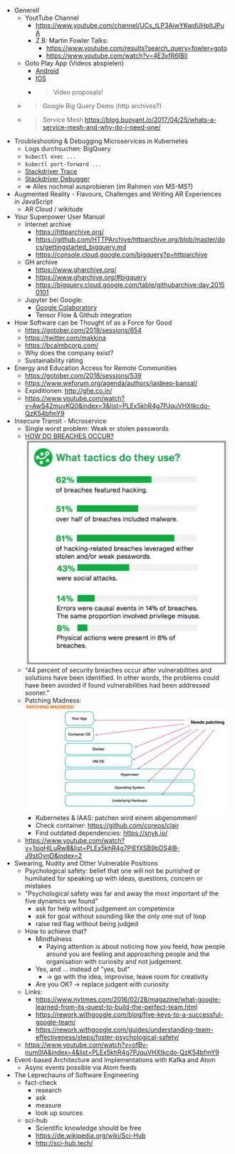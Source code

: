 * Generell
    * YoutTube Channel
        * https://www.youtube.com/channel/UCs_tLP3AiwYKwdUHpltJPuA
        * Z.B: Martin Fowler Talks:
            * https://www.youtube.com/results?search_query=fowler+goto
            * https://www.youtube.com/watch?v=4E3xfR6IBII
    * Goto Play App (Videos abspielen)
        * [Android](https://play.google.com/store/apps/details?id=com.gotoplay)
        * [IOS](https://itunes.apple.com/us/app/goto-play/id1216616835)
        * > Video proposals!
    * > Google Big Query Demo (http archives?)
    * > Service Mesh
        https://blog.buoyant.io/2017/04/25/whats-a-service-mesh-and-why-do-i-need-one/
* Troubleshooting & Debugging Microservices in Kubernetes
    * Logs durchsuchen: BigQuery
    * `kubectl exec ...`
    * `kubectl port-forward ...`
    * [Stackdriver Trace](https://cloud.google.com/trace/)
    * [Stackdriver Debugger](https://cloud.google.com/debugger/)
    * => Alles nochmal ausprobieren (im Rahmen von MS-MS?)
* Augmented Reality - Flavours, Challenges and Writing AR Experiences in JavaScript
    * AR Cloud / wikitude
* Your Superpower User Manual
    * Internet archive 
        * https://httparchive.org/
        * https://github.com/HTTPArchive/httparchive.org/blob/master/docs/gettingstarted_bigquery.md
        * https://console.cloud.google.com/bigquery?p=httparchive
    * GH archive
        * https://www.gharchive.org/
        * https://www.gharchive.org/#bigquery
        * https://bigquery.cloud.google.com/table/githubarchive:day.20150101
    * Jupyter bei Google:
        * [Google Colaboratory](https://colab.research.google.com/notebooks/welcome.ipynb)
        * Tensor Flow & Github integration
* How Software can be Thought of as a Force for Good
    * https://gotober.com/2018/sessions/654
    * https://twitter.com/makkina
    * https://bcalmbcorp.com/
    * Why does the company exist?
    * Sustainability rating
* Energy and Education Access for Remote Communities
    * https://gotober.com/2018/sessions/539
    * https://www.weforum.org/agenda/authors/jaideep-bansal/
    * Expiditionen: http://ghe.co.in/
    * https://www.youtube.com/watch?v=AwS42muvKQ0&index=3&list=PLEx5khR4g7PJquVHXtkcdo-QzK54bfmY9
* Insecure Transit - Microservice
    * Single worst problem: Weak or stolen passwords
    * [HOW DO  BREACHES  OCCUR?](http://www.verizonenterprise.com/verizon-insights-lab/dbir/2017/)
        ![](images/verizon_breaches_stats.png)
    * “44  percent  of  security  breaches  occur  after  vulnerabilities  and  solutions  have  been  identified.  In  other  words,  the  problems  could  have  been  avoided  if  found  vulnerabilities  had  been  addressed  sooner.”
    * Patching Madness:
        ![](images/patching_madness.png)
        * Kubernetes &  IAAS: patchen wird einem abgenommen!
        * Check container: https://github.com/coreos/clair
        * Find outdated dependencies: https://snyk.io/
    * https://www.youtube.com/watch?v=1sjqHlLuRw8&list=PLEx5khR4g7PIEfXSB9bDS4lB-J9stOynD&index=2
* Swearing, Nudity and Other Vulnerable Positions
    * Psychological safety: belief that one will not be punished or humiliated for speaking up with ideas, questions, concern or mistakes
    * "Psychological safety was far and away the most important of the five dynamics we found"
        * ask for help without judgement on competence
        * ask for goal without sounding like the only one out of loop
        * raise red flag without being judged
    * How to achieve that?
        * Mindfulness
            * Paying attention is about noticing how you feeld, how people around you are feeling and approaching people and the organisation with curiosity and not judgement.
        * Yes, and ...  instead of "yes, but"
            * -> go with the idea, improvise, leave room for creativity
        * Are you OK? -> replace judgent with curiosity
    * Links:
        * https://www.nytimes.com/2016/02/28/magazine/what-google-learned-from-its-quest-to-build-the-perfect-team.html
        * https://rework.withgoogle.com/blog/five-keys-to-a-successful-google-team/
        * https://rework.withgoogle.com/guides/understanding-team-effectiveness/steps/foster-psychological-safety/
    * https://www.youtube.com/watch?v=ofBv-num0lA&index=4&list=PLEx5khR4g7PJquVHXtkcdo-QzK54bfmY9
* Event-based Architecture and Implementations with Kafka and Atom
    * Async events possible via Atom feeds
* The Leprechauns of Software Engineering
    * fact-check
        * research
        * ask
        * measure
        * look up sources
    * sci-hub
        * Scientific knowledge should be free
        * https://de.wikipedia.org/wiki/Sci-Hub
        * http://sci-hub.tech/
